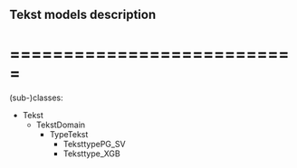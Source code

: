 ## Tekst models description
# ===========================


(sub-)classes:
  - Tekst
    - TekstDomain
      - TypeTekst
        - TeksttypePG_SV
        - Teksttype_XGB

